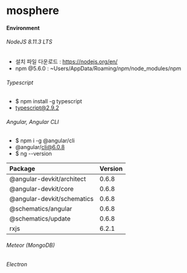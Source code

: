 # mosphere

#### Environment

###### NodeJS 8.11.3 LTS
  - 설치 파일 다운로드 : <https://nodejs.org/en/>
  - npm @5.6.0 : ~Users/AppData/Roaming/npm/node_modules/npm
  
###### Typescript
  - $ npm install -g typescript
  - typescript@2.9.2

###### Angular, Angular CLI 
  - $ npm i -g @angular/cli
  - @angular/cli@6.0.8
  - $ ng --version

  
|Package                     | Version |
|:---------------------------|:--------|
|@angular-devkit/architect   |0.6.8    |
|@angular-devkit/core        |0.6.8    |
|@angular-devkit/schematics  |0.6.8    |
|@schematics/angular         |0.6.8    |
|@schematics/update          |0.6.8    |
|rxjs                        |6.2.1    |




###### Meteor (MongoDB)
###### Electron